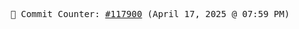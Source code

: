 <p align="center">
    <samp>
        📮 Commit Counter: <a href="https://github.com/Javascript-void0/Javascript-void0/commits/main">#117900</a> (April 17, 2025 @ 07:59 PM)
    </samp>
</p>